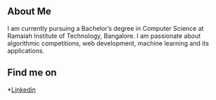 ##  About Me
I am currently pursuing a Bachelor’s degree in Computer Science at Ramaiah Institute of Technology, Bangalore.
I am passionate about algorithmic competitions, web development, machine learning and its applications.

##  Find me on

*[Linkedin](https://www.linkedin.com/in/amitdu6ey/)
